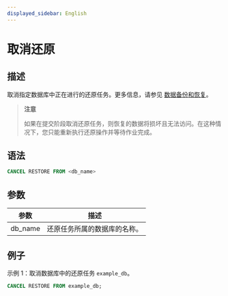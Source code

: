 ```yaml
---
displayed_sidebar: English
---
```


# 取消还原

## 描述

取消指定数据库中正在进行的还原任务。更多信息，请参见 [数据备份和恢复](../../../administration/Backup_and_restore.md)。

> **注意**
>
> 如果在提交阶段取消还原任务，则恢复的数据将损坏且无法访问。在这种情况下，您只能重新执行还原操作并等待作业完成。

## 语法

```SQL
CANCEL RESTORE FROM <db_name>
```

## 参数

| **参数** | **描述**                                        |
| ------------- | ------------------------------------------------------ |
| db_name       | 还原任务所属的数据库的名称。 |

## 例子

示例 1：取消数据库中的还原任务 `example_db`。

```SQL
CANCEL RESTORE FROM example_db;